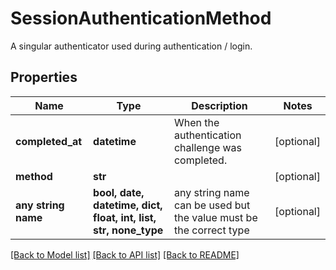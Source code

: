 # SessionAuthenticationMethod

A singular authenticator used during authentication / login.

## Properties
Name | Type | Description | Notes
------------ | ------------- | ------------- | -------------
**completed_at** | **datetime** | When the authentication challenge was completed. | [optional] 
**method** | **str** |  | [optional] 
**any string name** | **bool, date, datetime, dict, float, int, list, str, none_type** | any string name can be used but the value must be the correct type | [optional]

[[Back to Model list]](../README.md#documentation-for-models) [[Back to API list]](../README.md#documentation-for-api-endpoints) [[Back to README]](../README.md)


